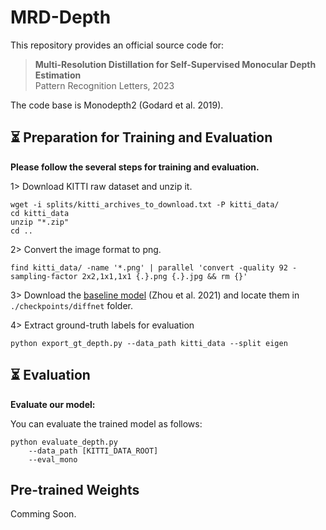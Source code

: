 # MRD-Depth

This repository provides an official source code for:

> **Multi-Resolution Distillation for Self-Supervised Monocular Depth Estimation** </br>
> Pattern Recognition Letters, 2023

The code base is Monodepth2 (Godard et al. 2019).

## ⏳ Preparation for Training and Evaluation

**Please follow the several steps for training and evaluation.**


1> Download KITTI raw dataset and unzip it.
```shell
wget -i splits/kitti_archives_to_download.txt -P kitti_data/
cd kitti_data
unzip "*.zip"
cd ..
```
2> Convert the image format to png.
```shell
find kitti_data/ -name '*.png' | parallel 'convert -quality 92 -sampling-factor 2x2,1x1,1x1 {.}.png {.}.jpg && rm {}'
```
3> Download the [baseline model](https://github.com/brandleyzhou/DIFFNet) (Zhou et al. 2021) and locate them in `./checkpoints/diffnet` folder.

4> Extract ground-truth labels for evaluation
```shell
python export_gt_depth.py --data_path kitti_data --split eigen
```

## ⏳ Evaluation

**Evaluate our model:**

You can evaluate the trained model as follows:
```shell
python evaluate_depth.py 
    --data_path [KITTI_DATA_ROOT]
    --eval_mono
```

## Pre-trained Weights

Comming Soon.


